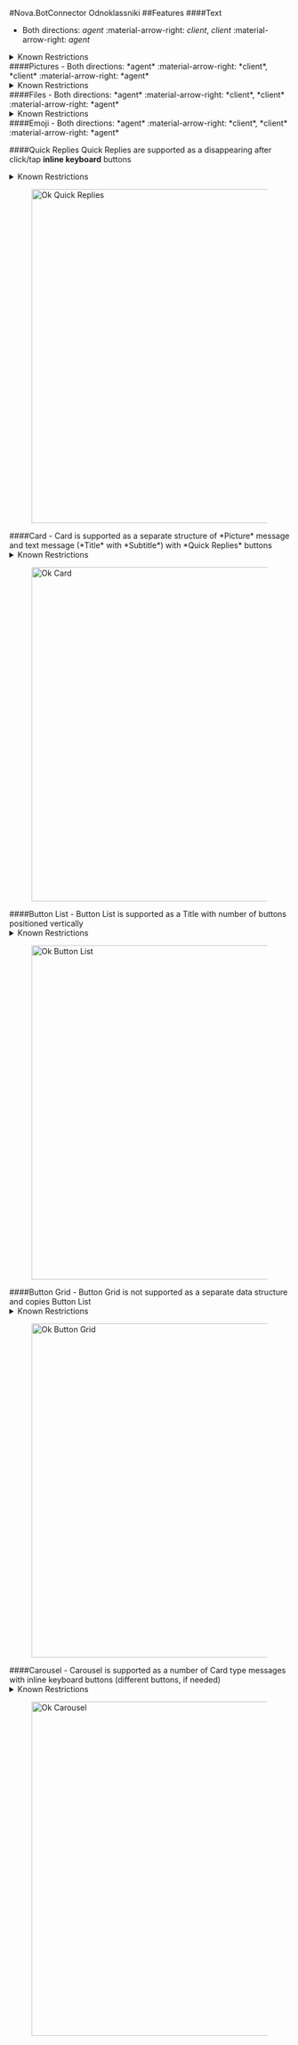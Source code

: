 #Nova.BotConnector Odnoklassniki
##Features
####Text
- Both directions: *agent* :material-arrow-right: *client*, *client* :material-arrow-right: *agent*

<details><summary>Known Restrictions</summary>
<p>
```
• Maximum message text character limit: 4096 characters in Latin and Cyrillic, including emoji
• Each emoji takes several characters (for example, a smiley is 8 characters long, a heart is 7 characters long, etc.)
```
</p>
</details>
####Pictures
- Both directions: *agent* :material-arrow-right: *client*, *client* :material-arrow-right: *agent*

<details><summary>Known Restrictions</summary>
<p>
```
• Maximum size of uploading images by API is 1680x1680
```
</p>
</details>
####Files
- Both directions: *agent* :material-arrow-right: *client*, *client* :material-arrow-right: *agent*

<details><summary>Known Restrictions</summary>
<p>
```
• The video length can be any
• File size should not exceed 32 GB
```
</p>
</details>
####Emoji
- Both directions: *agent* :material-arrow-right: *client*, *client* :material-arrow-right: *agent*

####Quick Replies
Quick Replies are supported as a disappearing after click/tap **inline keyboard** buttons
<details><summary>Known Restrictions</summary>
<p>
```
• Type: message
• Maximum message length: 4096 characters, including emoji
• Maximum buttons: 100
• Maximum label (text on button): 42 characters (the platform will cut off the rest and insert ellipsis)
```
</p>
</details>
<figure> <img src="/novadocs/components/botconnector/examples/OkConnectorQuickReplies.png" title="Ok Quick Replies" width="600" height"500"> </a> </figure>
####Card
- Card is supported as a separate structure of *Picture* message and text message (*Title* with *Subtitle*) with *Quick Replies* buttons
<details><summary>Known Restrictions</summary>
<p>
```
• Type: message
• Maximum message length: 4096 characters, including emoji
• Maximum label (text on button): 42 characters (the platform will cut off the rest and insert ellipsis)
```
</p>
</details>
<figure> <img src="/novadocs/components/botconnector/examples/OkConnectorCard.png" title="Ok Card" width="600" height"500"> </a> </figure>
####Button List
- Button List is supported as a Title with number of buttons positioned vertically 
<details><summary>Known Restrictions</summary>
<p>
```
• Type: message
• Maximum message length: 4096 characters, including emoji
• Maximum buttons: 100
• Maximum label (text on button): 42 characters (the platform will cut off the rest and insert ellipsis)
```
</p>
</details>
<figure> <img src="/novadocs/components/botconnector/examples/OkConnectorButtonlist.png" title="Ok Button List" width="600" height"500"> </a> </figure>
####Button Grid
- Button Grid is not supported as a separate data structure and copies Button List 
<details><summary>Known Restrictions</summary>
<p>
```
• Type: message
• Maximum message length: 4096 characters, including emoji
• Maximum buttons: 100
• Maximum label (text on button): 42 characters (the platform will cut off the rest and insert ellipsis)
```
</p>
</details>
<figure> <img src="/novadocs/components/botconnector/examples/OkConnectorButtongrid.png" title="Ok Button Grid" width="600" height"500"> </a> </figure>
####Carousel
- Carousel is supported as a number of Card type messages with inline keyboard buttons (different buttons, if needed)
<details><summary>Known Restrictions</summary>
<p>
```
• Type: message
• Maximum size of uploading images by API is 1680x1680
• Maximum message length: 4096 characters, including emoji
• Maximum buttons: 100
• Maximum label (text on button): 42 characters (the platform will cut off the rest and insert ellipsis)
```
</details>
<figure> <img src="/novadocs/components/botconnector/examples/OkConnectorCarousel.png" title="Ok Carousel" width="600" height"500"> </a> </figure>